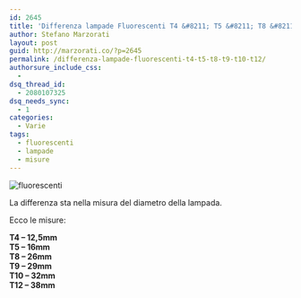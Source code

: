 ```yaml
---
id: 2645
title: 'Differenza lampade Fluorescenti T4 &#8211; T5 &#8211; T8 &#8211; T9 &#8211; T10 &#8211; T12'
author: Stefano Marzorati
layout: post
guid: http://marzorati.co/?p=2645
permalink: /differenza-lampade-fluorescenti-t4-t5-t8-t9-t10-t12/
authorsure_include_css:
  - 
dsq_thread_id:
  - 2080107325
dsq_needs_sync:
  - 1
categories:
  - Varie
tags:
  - fluorescenti
  - lampade
  - misure
---
```

![fluorescenti](https://www.swe.siemens.com/italy/web/IndustryGreenProgram/greenindustria/risparmioenergia/Illuminazione/PublishingImages/Osram-lampade%20fluorescenti.jpg)   

La differenza sta nella misura del diametro della lampada.

Ecco le misure:

**T4 &#8211; 12,5mm  
T5 &#8211; 16mm  
T8 &#8211; 26mm  
T9 &#8211; 29mm  
T10 &#8211; 32mm  
T12 &#8211; 38mm**
